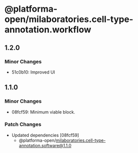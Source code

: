 # @platforma-open/milaboratories.cell-type-annotation.workflow

## 1.2.0

### Minor Changes

- 51c0b10: Improved UI

## 1.1.0

### Minor Changes

- 08fcf59: Minimum viable block.

### Patch Changes

- Updated dependencies [08fcf59]
  - @platforma-open/milaboratories.cell-type-annotation.software@1.1.0
